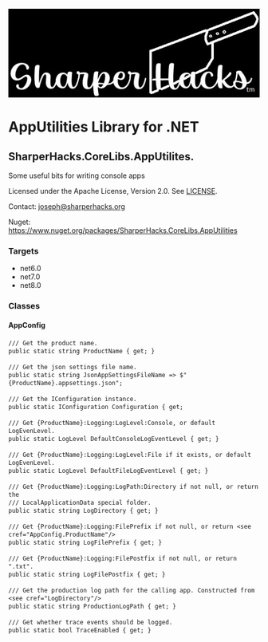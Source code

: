 ![SharperHacks logo](SHLLC-Logo.jpg)
# AppUtilities Library for .NET
## SharperHacks.CoreLibs.AppUtilites.

Some useful bits for writing console apps

Licensed under the Apache License, Version 2.0. See [LICENSE](LICENSE).

Contact: joseph@sharperhacks.org

Nuget: https://www.nuget.org/packages/SharperHacks.CoreLibs.AppUtilities

### Targets
- net6.0
- net7.0
- net8.0

### Classes

#### AppConfig

```
/// Get the product name.
public static string ProductName { get; }

/// Get the json settings file name.
public static string JsonAppSettingsFileName => $"{ProductName}.appsettings.json";

/// Get the IConfiguration instance.
public static IConfiguration Configuration { get; 

/// Get {ProductName}:Logging:LogLevel:Console, or default LogEvenLevel.
public static LogLevel DefaultConsoleLogEventLevel { get; }

/// Get {ProductName}:Logging:LogLevel:File if it exists, or default LogEvenLevel.
public static LogLevel DefaultFileLogEventLevel { get; }

/// Get {ProductName}:Logging:LogPath:Directory if not null, or return the
/// LocalApplicationData special folder.
public static string LogDirectory { get; }

/// Get {ProductName}:Logging:FilePrefix if not null, or return <see cref="AppConfig.ProductName"/>
public static string LogFilePrefix { get; }

/// Get {ProductName}:Logging:FilePostfix if not null, or return ".txt".
public static string LogFilePostfix { get; }

/// Get the production log path for the calling app. Constructed from <see cref="LogDirectory"/>
public static string ProductionLogPath { get; }

/// Get whether trace events should be logged.
public static bool TraceEnabled { get; }

```